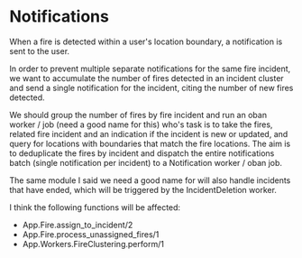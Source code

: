 # Notifications

When a fire is detected within a user's location boundary, a notification is sent to the user.

In order to prevent multiple separate notifications for the same fire incident, we want to accumulate the number of fires detected in an incident cluster and send a single notification for the incident, citing the number of new fires detected.

We should group the number of fires by fire incident and run an oban worker / job (need a good name for this) who's task is to take the fires, related fire incident and an indication if the incident is new or updated, and query for locations with boundaries that match the fire locations. The aim is to deduplicate the fires by incident and dispatch the entire notifications batch (single notification per incident) to a Notification worker / oban job.

The same module I said we need a good name for will also handle incidents that have ended, which will be triggered by the IncidentDeletion worker.

I think the following functions will be affected:

- App.Fire.assign_to_incident/2
- App.Fire.process_unassigned_fires/1
- App.Workers.FireClustering.perform/1
